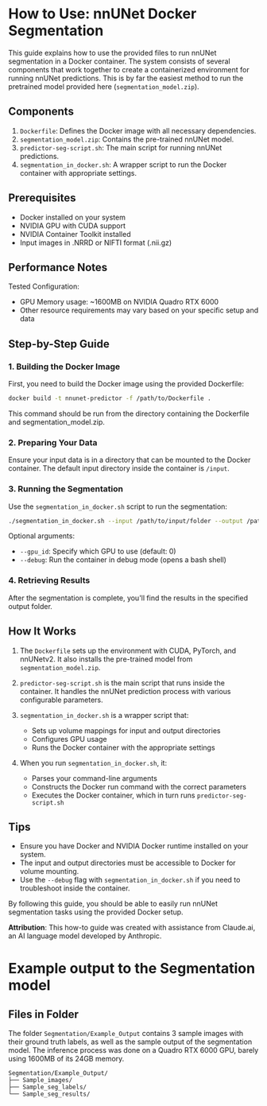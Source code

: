 # How to Use: nnUNet Docker Segmentation

This guide explains how to use the provided files to run nnUNet segmentation in a Docker container. The system consists of several components that work together to create a containerized environment for running nnUNet predictions. This is by far the easiest method to run the pretrained model provided here (`segmentation_model.zip`).

## Components

1. `Dockerfile`: Defines the Docker image with all necessary dependencies.
2. `segmentation_model.zip`: Contains the pre-trained nnUNet model.
3. `predictor-seg-script.sh`: The main script for running nnUNet predictions.
4. `segmentation_in_docker.sh`: A wrapper script to run the Docker container with appropriate settings.

## Prerequisites

- Docker installed on your system
- NVIDIA GPU with CUDA support
- NVIDIA Container Toolkit installed
- Input images in .NRRD or NIFTI format (.nii.gz)

## Performance Notes

Tested Configuration:
- GPU Memory usage: ~1600MB on NVIDIA Quadro RTX 6000 
- Other resource requirements may vary based on your specific setup and data

## Step-by-Step Guide

### 1. Building the Docker Image

First, you need to build the Docker image using the provided Dockerfile:

```bash
docker build -t nnunet-predictor -f /path/to/Dockerfile .
```
This command should be run from the directory containing the Dockerfile and segmentation_model.zip.

### 2. Preparing Your Data

Ensure your input data is in a directory that can be mounted to the Docker container. The default input directory inside the container is `/input`.

### 3. Running the Segmentation

Use the `segmentation_in_docker.sh` script to run the segmentation:

```bash
./segmentation_in_docker.sh --input /path/to/input/folder --output /path/to/output/folder
```

Optional arguments:
- `--gpu_id`: Specify which GPU to use (default: 0)
- `--debug`: Run the container in debug mode (opens a bash shell)

### 4. Retrieving Results

After the segmentation is complete, you'll find the results in the specified output folder.

## How It Works

1. The `Dockerfile` sets up the environment with CUDA, PyTorch, and nnUNetv2. It also installs the pre-trained model from `segmentation_model.zip`.

2. `predictor-seg-script.sh` is the main script that runs inside the container. It handles the nnUNet prediction process with various configurable parameters.

3. `segmentation_in_docker.sh` is a wrapper script that:
   - Sets up volume mappings for input and output directories
   - Configures GPU usage
   - Runs the Docker container with the appropriate settings

4. When you run `segmentation_in_docker.sh`, it:
   - Parses your command-line arguments
   - Constructs the Docker run command with the correct parameters
   - Executes the Docker container, which in turn runs `predictor-seg-script.sh`

## Tips

- Ensure you have Docker and NVIDIA Docker runtime installed on your system.
- The input and output directories must be accessible to Docker for volume mounting.
- Use the `--debug` flag with `segmentation_in_docker.sh` if you need to troubleshoot inside the container.

By following this guide, you should be able to easily run nnUNet segmentation tasks using the provided Docker setup.

**Attribution**: This how-to guide was created with assistance from Claude.ai, an AI language model developed by Anthropic.

# Example output to the Segmentation model

## Files in Folder 

The folder `Segmentation/Example_Output` contains 3 sample images with their ground truth labels, as well as the sample output of the segmentation model. The inference process was done on a Quadro RTX 6000 GPU, barely using 1600MB of its 24GB memory.

```
Segmentation/Example_Output/
├── Sample_images/
├── Sample_seg_labels/
└── Sample_seg_results/
```